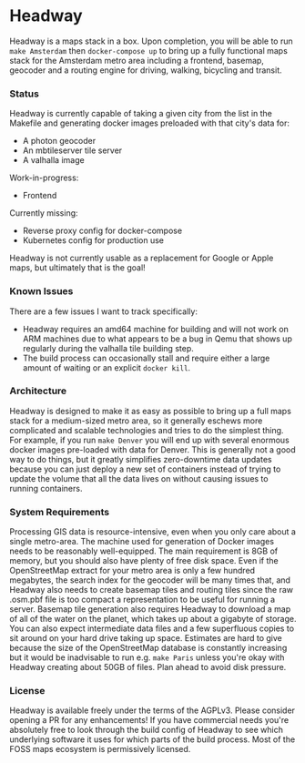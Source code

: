 # Headway

Headway is a maps stack in a box. Upon completion, you will be able to run `make Amsterdam` then `docker-compose up` to bring up a fully functional maps stack for the Amsterdam metro area including a frontend, basemap, geocoder and a routing engine for driving, walking, bicycling and transit.

### Status

Headway is currently capable of taking a given city from the list in the Makefile and generating docker images preloaded with that city's data for:
* A photon geocoder
* An mbtileserver tile server
* A valhalla image

Work-in-progress:
* Frontend

Currently missing:
* Reverse proxy config for docker-compose
* Kubernetes config for production use

Headway is not currently usable as a replacement for Google or Apple maps, but ultimately that is the goal!

### Known Issues

There are a few issues I want to track specifically:
* Headway requires an amd64 machine for building and will not work on ARM machines due to what appears to be a bug in Qemu that shows up regularly during the valhalla tile building step.
* The build process can occasionally stall and require either a large amount of waiting or an explicit `docker kill`.

### Architecture

Headway is designed to make it as easy as possible to bring up a full maps stack for a medium-sized metro area, so it generally eschews more complicated and scalable technologies and tries to do the simplest thing. For example, if you run `make Denver` you will end up with several enormous docker images pre-loaded with data for Denver. This is generally not a good way to do things, but it greatly simplifies zero-downtime data updates because you can just deploy a new set of containers instead of trying to update the volume that all the data lives on without causing issues to running containers.

### System Requirements

Processing GIS data is resource-intensive, even when you only care about a single metro-area. The machine used for generation of Docker images needs to be reasonably well-equipped. The main requirement is 8GB of memory, but you should also have plenty of free disk space. Even if the OpenStreetMap extract for your metro area is only a few hundred megabytes, the search index for the geocoder will be many times that, and Headway also needs to create basemap tiles and routing tiles since the raw .osm.pbf file is too compact a representation to be useful for running a server. Basemap tile generation also requires Headway to download a map of all of the water on the planet, which takes up about a gigabyte of storage. You can also expect intermediate data files and a few superfluous copies to sit around on your hard drive taking up space. Estimates are hard to give because the size of the OpenStreetMap database is constantly increasing but it would be inadvisable to run e.g. `make Paris` unless you're okay with Headway creating about 50GB of files. Plan ahead to avoid disk pressure.

### License

Headway is available freely under the terms of the AGPLv3. Please consider opening a PR for any enhancements! If you have commercial needs you're absolutely free to look through the build config of Headway to see which underlying software it uses for which parts of the build process. Most of the FOSS maps ecosystem is permissively licensed.